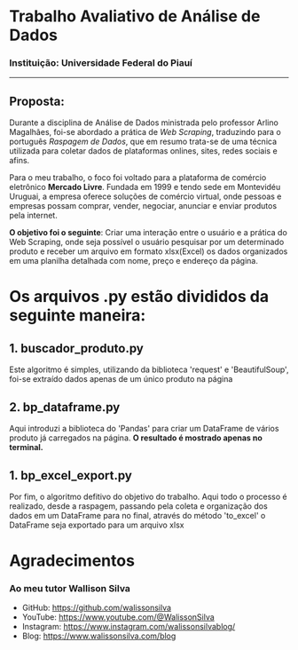# Trabalho Avaliativo de Análise de Dados
### Instituição: Universidade Federal do Piauí
---

## Proposta:
Durante a disciplina de Análise de Dados ministrada pelo professor Arlino Magalhães, foi-se abordado a prática de *Web Scraping*, traduzindo para o português *Raspagem de Dados*, que em resumo trata-se de uma técnica utilizada para coletar dados de plataformas onlines, sites, redes sociais e afins.

Para o meu trabalho, o foco foi voltado para a plataforma de comércio eletrônico **Mercado Livre**. Fundada em 1999 e tendo sede em Montevidéu Uruguai, a empresa oferece soluções de comércio virtual, onde pessoas e empresas possam comprar, vender, negociar, anunciar e enviar produtos pela internet.

**O objetivo foi o seguinte**: Criar uma interação entre o usuário e a prática do Web Scraping, onde seja possível o usuário pesquisar por um determinado produto e receber um arquivo em formato xlsx(Excel) os dados organizados em uma planilha detalhada com nome, preço e endereço da página.

# Os arquivos .py estão divididos da seguinte maneira:

## 1. buscador_produto.py
Este algoritmo é simples, utilizando da biblioteca 'request' e 'BeautifulSoup', foi-se extraído dados apenas de um único produto na página

## 2. bp_dataframe.py
Aqui introduzi a biblioteca do 'Pandas' para criar um DataFrame de vários produto já carregados na página. **O resultado é mostrado apenas no terminal.**

## 1. bp_excel_export.py
Por fim, o algoritmo defitivo do objetivo do trabalho. Aqui todo o processo é realizado, desde a raspagem, passando pela coleta e organização dos dados em um DataFrame para no final, através do método 'to_excel' o DataFrame seja exportado para um arquivo xlsx

# Agradecimentos

### Ao meu tutor Wallison Silva
- GitHub: https://github.com/walissonsilva
- YouTube: https://www.youtube.com/@WalissonSilva
- Instagram: https://www.instagram.com/walissonsilvablog/
- Blog: https://www.walissonsilva.com/blog

